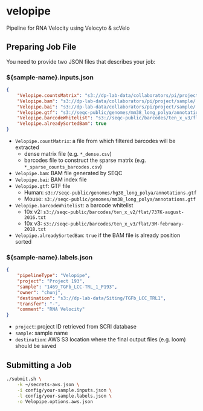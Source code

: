 # velopipe

Pipeline for RNA Velocity using Velocyto & scVelo

## Preparing Job File

You need to provide two JSON files that describes your job:

### ${sample-name}.inputs.json

```json
{
    "Velopipe.countsMatrix": "s3://dp-lab-data/collaborators/pi/project/sample/..._dense.csv",
    "Velopipe.bam": "s3://dp-lab-data/collaborators/pi/project/sample/..._Aligned.out.sorted.bam",
    "Velopipe.bai": "s3://dp-lab-data/collaborators/pi/project/sample/..._Aligned.out.sorted.bam.bai",
    "Velopipe.gtf": "s3://seqc-public/genomes/mm38_long_polya/annotations.gtf",
    "Velopipe.barcodeWhitelist": "s3://seqc-public/barcodes/ten_x_v3/flat/3M-february-2018.txt",
    "Velopipe.alreadySortedBam": true
}
```

- `Velopipe.countMatrix`: a file from which filtered barcodes will be extracted
  - dense matrix file (e.g. `*_dense.csv`)
  - barcodes file to construct the sparse matrix (e.g. `*_sparse_counts_barcodes.csv`)
- `Velopipe.bam`: BAM file generated by SEQC
- `Velopipe.bai`: BAM index file
- `Velopipe.gtf`: GTF file
  - Human: `s3://seqc-public/genomes/hg38_long_polya/annotations.gtf`
  - Mouse: `s3://seqc-public/genomes/mm38_long_polya/annotations.gtf`
- `Velopipe.barcodeWhitelist`: a barcode whitelist
  - 10x v2: `s3://seqc-public/barcodes/ten_x_v2/flat/737K-august-2016.txt`
  - 10x v3: `s3://seqc-public/barcodes/ten_x_v3/flat/3M-february-2018.txt`
- `Velopipe.alreadySortedBam`: `true` if the BAM file is already position sorted

### ${sample-name}.labels.json

```json
{
    "pipelineType": "Velopipe",
    "project": "Project 193",
    "sample": "1469_TGFb_LCC-TRL_1_P193",
    "owner": "chunj",
    "destination": "s3://dp-lab-data/Siting/TGFb_LCC_TRL1",
    "transfer": "-",
    "comment": "RNA Velocity"
}
```

- `project`: project ID retrieved from SCRI database
- `sample`: sample name
- `destination`: AWS S3 location where the final output files (e.g. loom) should be saved

## Submitting a Job

```bash
./submit.sh \
    -k ~/secrets-aws.json \
    -i config/your-sample.inputs.json \
    -l config/your-sample.labels.json \
    -o Velopipe.options.aws.json
```
